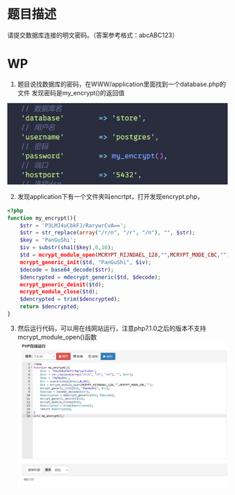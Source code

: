 # 题目描述
请提交数据库连接的明文密码。（答案参考格式：abcABC123）  

# WP

1. 题目说找数据库的密码，在WWW/application里面找到一个database.php的文件 
发现密码是my_encrypt()的返回值  

![alt text](image.png)

2. 发现application下有一个文件夹叫encrtpt，打开发现encrypt.php，  
``` php
<?php
function my_encrypt(){
    $str = 'P3LMJ4uCbkFJ/RarywrCvA==';
    $str = str_replace(array("/r/n", "/r", "/n"), "", $str);
    $key = 'PanGuShi';
    $iv = substr(sha1($key),0,16);
    $td = mcrypt_module_open(MCRYPT_RIJNDAEL_128,"",MCRYPT_MODE_CBC,"");
    mcrypt_generic_init($td, "PanGuShi", $iv);
    $decode = base64_decode($str);
    $dencrypted = mdecrypt_generic($td, $decode);
    mcrypt_generic_deinit($td);
    mcrypt_module_close($td);
    $dencrypted = trim($dencrypted);
    return $dencrypted;
}
```  

3. 然后运行代码，可以用在线网站运行，注意php7.1.0之后的版本不支持mcrypt_module_open()函数  
![alt text](<屏幕截图 2025-01-20 203604.png>)
